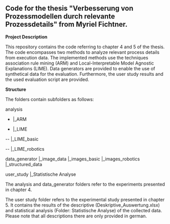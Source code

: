 Code for the thesis "Verbesserung von Prozessmodellen durch relevante Prozessdetails" from Myriel Fichtner.
--
**Project Description**

This repository contains the code referring to chapter 4 and 5 of the thesis.
The code encompasses two methods to analyze relevant process details from execution data. The implemented methods use the techniques association rule mining (ARM) and Local-Interpretable Model Agnostic Explanations (LIME).
Data generators are provided to enable the use of synthetical data for the evaluation.
Furthermore, the user study results and the used evaluation script are provided.

**Structure**

The folders contain subfolders as follows:

analysis

- |_ARM

- |_LIME

--  |_LIME_basic
  
--  |_LIME_robotics

data_generator
|_image_data
  |_images_basic
  |_images_robotics
|_structured_data

user_study
|_Statistische Analyse


The analysis and data_generator folders refer to the experiments presented in chapter 4.

The user study folder refers to the experimental study presented in chapter 5. It contains the results of the descriptive (Deskriptive_Auswertung.xlsx) and statistical analysis (Folder: Statistische Analyse) of the collected data.
Please note that all descriptions there are only provided in german.
